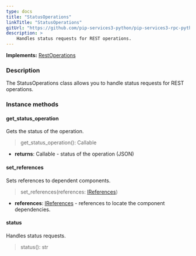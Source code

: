 ```yaml
---
type: docs
title: "StatusOperations"
linkTitle: "StatusOperations"
gitUrl: "https://github.com/pip-services3-python/pip-services3-rpc-python"
description: >
    Handles status requests for REST operations.
---
```


**Implements:** [RestOperations](../rest_operations)

### Description

The StatusOperations class allows you to handle status requests for REST operations.  

### Instance methods

#### get_status_operation
Gets the status of the operation.

> get_status_operation(): Callable

- **returns**: Callable - status of the operation (JSON)


#### set_references
Sets references to dependent components.

>  set_references(references: [IReferences](../../../commons/refer/ireferences))

- **references**: [IReferences](../../../commons/refer/ireferences) - references to locate the component dependencies.


#### status
Handles status requests.

>  status(): str

